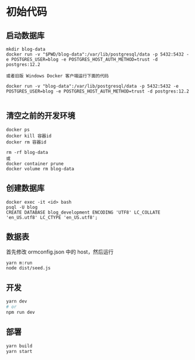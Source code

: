 # 初始代码

## 启动数据库

```
mkdir blog-data
docker run -v "$PWD/blog-data":/var/lib/postgresql/data -p 5432:5432 -e POSTGRES_USER=blog -e POSTGRES_HOST_AUTH_METHOD=trust -d postgres:12.2

或者旧版 Windows Docker 客户端运行下面的代码

docker run -v "blog-data":/var/lib/postgresql/data -p 5432:5432 -e POSTGRES_USER=blog -e POSTGRES_HOST_AUTH_METHOD=trust -d postgres:12.2


```

## 清空之前的开发环境

```
docker ps
docker kill 容器id
docker rm 容器id

rm -rf blog-data
或
docker container prune 
docker volume rm blog-data

```

## 创建数据库

```
docker exec -it <id> bash
psql -U blog
CREATE DATABASE blog_development ENCODING 'UTF8' LC_COLLATE 'en_US.utf8' LC_CTYPE 'en_US.utf8';
```

## 数据表

首先修改 ormconfig.json 中的 host，然后运行

```
yarn m:run
node dist/seed.js
```

## 开发

```bash
yarn dev
# or
npm run dev
```

## 部署

```bash 
yarn build
yarn start
```

